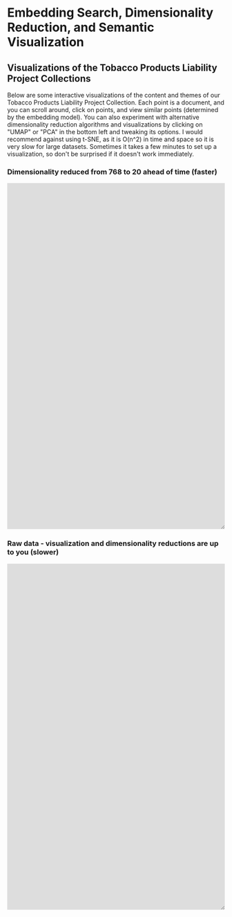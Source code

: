 # Embedding Search, Dimensionality Reduction, and Semantic Visualization

<style>
center {
  resize: both;
  overflow: auto;
}
</style>

## Visualizations of the Tobacco Products Liability Project Collections

Below are some interactive visualizations of the content and themes of our Tobacco Products Liability Project Collection. Each point is a document, and you can scroll around, click on points, and view similar points (determined by the embedding model). You can also experiment with alternative dimensionality reduction algorithms and visualizations by clicking on "UMAP" or "PCA" in the bottom left and tweaking its options. I would recommend against using t-SNE, as it is O(n^2) in time and space so it is very slow for large datasets. Sometimes it takes a few minutes to set up a visualization, so don't be surprised if it doesn't work immediately.

### Dimensionality reduced from 768 to 20 ahead of time (faster)

<center><iframe src="https://projector.tensorflow.org/?config=https://raw.githubusercontent.com/generic-account/visualizations/main/visualization-json" style="border:0px #ffffff none;" name="myiFrame" scrolling="no" frameborder="1" marginheight="0px" marginwidth="0px" height="800px" width="1900px" allowfullscreen></iframe></center>



### Raw data - visualization and dimensionality reductions are up to you (slower)

<center><iframe src="https://projector.tensorflow.org/?config=https://raw.githubusercontent.com/generic-account/visualizations/main/visualization-json-large" style="border:0px #ffffff none;" name="myiFrame" scrolling="no" frameborder="1" marginheight="0px" marginwidth="0px" height="800px" width="1900px" allowfullscreen></iframe></center>

